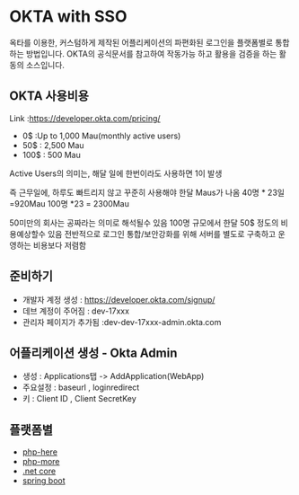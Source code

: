 # OKTA with SSO

옥타를 이용한, 커스텀하게 제작된 어플리케이션의 파편화된 로그인을 
플랫폼별로 통합하는 방법입니다. OKTA의 공식문서를 참고하여 작동가능 하고
활용을 검증을 하는 활동의 소스입니다.

## OKTA 사용비용
Link :https://developer.okta.com/pricing/
- 0$ :Up to 1,000 Mau(monthly active users)
- 50$ : 2,500 Mau
- 100$ : 500 Mau

Active Users의 의미는, 해달 일에 한번이라도 사용하면 1이 발생

즉 근무일에, 하루도 빠트리지 않고 꾸준히 사용해야 한달 Maus가 나옴
40명 * 23일 =920Mau
100명 *23 = 2300Mau

50미만의 회사는 공짜라는 의미로 해석될수 있음 
100명 규모에서 한달 50$ 정도의 비용예상할수 있음
전반적으로 로그인 통합/보안강화를 위해 서버를 별도로 구축하고 운영하는 비용보다 저렴함 

## 준비하기

- 개발자 계정 생성 : https://developer.okta.com/signup/
- 데브 계정이 주어짐 : dev-17xxx
- 관리자 페이지가 추가됨 :dev-dev-17xxx-admin.okta.com

## 어플리케이션 생성 - Okta Admin
- 생성 : Applications탭 -> AddApplication(WebApp)
- 주요설정 : baseurl , loginredirect
- 키 : Client ID , Client SecretKey

## 플랫폼별
- [php-here](/php)
- [php-more](https://github.com/oktadeveloper?utf8=%E2%9C%93&q=php&type=&language=)
- [.net core](https://github.com/oktadeveloper/okta-aspnetcore-mvc-example)
- [spring boot](https://github.com/okta/samples-java-spring)